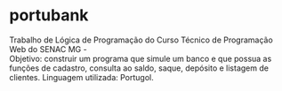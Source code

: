 # portubank
Trabalho de Lógica de Programação do Curso Técnico de Programação Web do SENAC MG -  
Objetivo: construir um programa que simule um banco e que possua as funções de cadastro, consulta ao saldo, saque, depósito e listagem de clientes.
Linguagem utilizada: Portugol.
